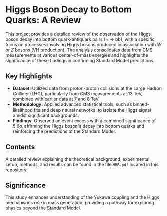 # Higgs Boson Decay to Bottom Quarks: A Review

This project provides a detailed review of the observation of the Higgs boson decay into bottom quark-antiquark pairs (H → bb), with a specific focus on processes involving Higgs bosons produced in association with *W* or *Z* bosons (VH production). The analysis consolidates data from CMS measurements at various center-of-mass energies and highlights the significance of these findings in confirming Standard Model predictions.

## Key Highlights
- **Dataset:** Utilized data from proton-proton collisions at the Large Hadron Collider (LHC), particularly from CMS measurements at 13 TeV, combined with earlier data at 7 and 8 TeV.
- **Methodology:** Applied advanced statistical tools, such as binned-likelihood fits and deep neural networks, to isolate the Higgs signal amidst significant backgrounds.
- **Findings:** Observed an event excess with a combined significance of 5.6σ, affirming the Higgs boson's decay into bottom quarks and reinforcing the predictions of the Standard Model.

## Contents
A detailed review explaining the theoretical background, experimental setup, methods, and results can be found in the file `HBB.pdf` located in this repository.

## Significance
This study enhances understanding of the Yukawa coupling and the Higgs mechanism's role in mass generation, providing a pathway for exploring physics beyond the Standard Model.

